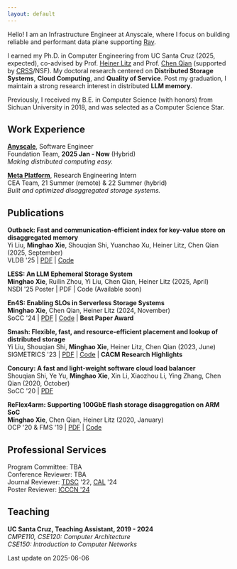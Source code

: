```yaml
---
layout: default
---
```


Hello! I am an Infrastructure Engineer at Anyscale, where I focus on building reliable and performant data plane supporting [Ray](https://www.ray.io/).

I earned my Ph.D. in Computer Engineering from UC Santa Cruz (2025, expected), co-advised by Prof. [Heiner Litz](https://people.ucsc.edu/~hlitz/) and Prof. [Chen Qian](https://users.soe.ucsc.edu/~qian/) (supported by [CRSS](https://www.crss.ucsc.edu/index.html)/NSF). My doctoral research centered on **Distributed Storage Systems**, **Cloud Computing**, and **Quality of Service**. Post my graduation, I maintain a strong research interest in distributed **LLM memory**.

Previously, I received my B.E. in Computer Science (with honors) from Sichuan University in 2018, and was selected as a Computer Science Star.

## Work Experience

[**Anyscale**](https://www.anyscale.com/), Software Engineer   
Foundation Team, **2025 Jan - Now** (Hybrid)  
*Making distributed computing easy.*

[**Meta Platform**](https://www.meta.com/), Research Engineering Intern  
CEA Team, 21 Summer (remote) & 22 Summer (hybrid)  
*Built and optimized disaggregated storage systems.*

## Publications

**Outback: Fast and communication-efficient index for key-value store on disaggregated memory**  
Yi Liu, **Minghao Xie**, Shouqian Shi, Yuanchao Xu, Heiner Litz, Chen Qian (2025, September)  
VLDB '25 | [PDF](https://dl.acm.org/doi/10.14778/3705829.3705849) | [Code](https://github.com/yliu634/outback)

**LESS: An LLM Ephemeral Storage System**  
**Minghao Xie**, Ruilin Zhou, Yi Liu, Chen Qian, Heiner Litz (2025, April)  
NSDI '25 Poster | PDF | Code (Available soon)

**En4S: Enabling SLOs in Serverless Storage Systems**  
**Minghao Xie**, Chen Qian, Heiner Litz (2024, November)  
SoCC '24 | [PDF](https://dl.acm.org/doi/10.1145/3698038.3698529) | [Code](https://github.com/mhxie/En4S) | **Best Paper Award**

**Smash: Flexible, fast, and resource-efficient placement and lookup of distributed storage**  
Yi Liu, Shouqian Shi, **Minghao Xie**, Heiner Litz, Chen Qian (2023, June)  
SIGMETRICS '23 | [PDF](https://dl.acm.org/doi/10.1145/3606376.3593569) | [Code](https://github.com/yliu634/smash) | **CACM Research Highlights**

**Concury: A fast and light-weight software cloud load balancer**  
Shouqian Shi, Ye Yu, **Minghao Xie**, Xin Li, Xiaozhou Li, Ying Zhang, Chen Qian (2020, October)  
SoCC '20 | [PDF](https://dl.acm.org/doi/10.1145/3419111.3421279)

**ReFlex4arm: Supporting 100GbE flash storage disaggregation on ARM SoC**  
**Minghao Xie**, Chen Qian, Heiner Litz (2020, January)  
OCP '20 & FMS '19 | [PDF](https://github.com/mhxie/mhxie.github.io/blob/main/assets/paper/ReFlex4ARM.pdf) | [Code](https://github.com/mhxie/reflex4arm)

## Professional Services

Program Committee: TBA  
Conference Reviewer: TBA  
Journal Reviewer: [TDSC](https://ieeexplore.ieee.org/xpl/aboutJournal.jsp?punumber=8858) '22, [CAL](https://www.computer.org/csdl/journal/ca) '24  
Poster Reviewer: [ICCCN '24](http://www.icccn.org/icccn24/index.html)

## Teaching

**UC Santa Cruz, Teaching Assistant, 2019 - 2024**  
*CMPE110,* *CSE120: Computer Architecture*  
*CSE150: Introduction to Computer Networks*

Last update on 2025-06-06